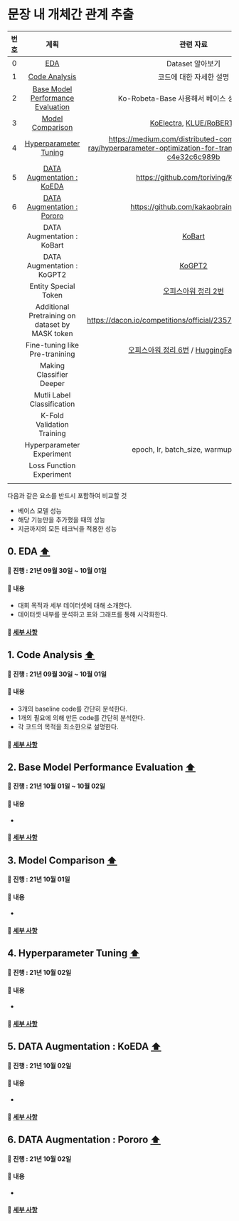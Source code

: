 # 문장 내 개체간 관계 추출

|번호|계획|관련 자료|진행도|
|:---:|:------------:|:------------:|:------:|
|0|[EDA](https://github.com/boostcampaitech2/klue-level2-nlp-04/blob/JSM/description/PLAN.md#0-eda-)|Dataset 알아보기|`100%`|
|1|[Code Analysis](https://github.com/boostcampaitech2/klue-level2-nlp-04/blob/JSM/description/PLAN.md#1-code-analysis-)|코드에 대한 자세한 설명|`100%`|
|2|[Base Model Performance Evaluation](https://github.com/boostcampaitech2/klue-level2-nlp-04/blob/JSM/description/PLAN.md#2-base-model-performance-evaluation-)|Ko-Robeta-Base 사용해서 베이스 성능 측정하기||
|3|[Model Comparison](https://github.com/boostcampaitech2/klue-level2-nlp-04/blob/JSM/description/PLAN.md#3-model-comparison-)|[KoElectra](https://github.com/monologg/KoELECTRA), [KLUE/RoBERTa](https://github.com/KLUE-benchmark/KLUE)||
|4|[Hyperparameter Tuning](https://github.com/boostcampaitech2/klue-level2-nlp-04/blob/JSM/description/PLAN.md#4-hyperparameter-tuning-)|https://medium.com/distributed-computing-with-ray/hyperparameter-optimization-for-transformers-a-guide-c4e32c6c989b|
|5|[DATA Augmentation : KoEDA](https://github.com/boostcampaitech2/klue-level2-nlp-04/blob/JSM/description/PLAN.md#5-data-augmentation--koeda-)|https://github.com/toriving/KoEDA||
|6|[DATA Augmentation : Pororo](https://github.com/boostcampaitech2/klue-level2-nlp-04/blob/JSM/description/PLAN.md#6-data-augmentation--pororo-) |https://github.com/kakaobrain/pororo||
||DATA Augmentation : KoBart|[KoBart](https://github.com/SKT-AI/KoBART)||
||DATA Augmentation : KoGPT2|[KoGPT2](https://github.com/gyunggyung/KoGPT2-FineTuning)||
||Entity Special Token|[오피스아워 정리 2번](https://github.com/sangmandu/SangSangPlus/issues/101#issue-1011979770)||
||Additional Pretraining on dataset by MASK token|https://dacon.io/competitions/official/235747/codeshare/3072||
||Fine-tuning like Pre-tranining|[오피스아워 정리 6번](https://github.com/sangmandu/SangSangPlus/issues/101#issue-1011979770) / [HuggingFace-Bert](https://github.com/huggingface/transformers/blob/master/src/transformers/models/bert/modeling_bert.py)||
||Making Classifier Deeper||
||Mutli Label Classification||
||K-Fold Validation Training||
||Hyperparameter Experiment|epoch, lr, batch_size, warmup_steps,||
||Loss Function Experiment||
||||

다음과 같은 요소를 반드시 포함하여 비교할 것
* 베이스 모델 성능
* 해당 기능만을 추가했을 때의 성능
* 지금까지의 모든 테크닉을 적용한 성능

## 0. EDA [⬆](https://github.com/boostcampaitech2/klue-level2-nlp-04/blob/JSM/description/PLAN.md#%EB%AC%B8%EC%9E%A5-%EB%82%B4-%EA%B0%9C%EC%B2%B4%EA%B0%84-%EA%B4%80%EA%B3%84-%EC%B6%94%EC%B6%9C)
#### 📌 진행 : 21년 09월 30일 ~ 10월 01일  
#### 📖 내용
* 대회 목적과 세부 데이터셋에 대해 소개한다.
* 데이터셋 내부를 분석하고 표와 그래프를 통해 시각화한다.
#### 🚀 [세부 사항](https://github.com/boostcampaitech2/klue-level2-nlp-04/blob/JSM/description/EDA.md)


## 1. Code Analysis [⬆](https://github.com/boostcampaitech2/klue-level2-nlp-04/blob/JSM/description/PLAN.md#%EB%AC%B8%EC%9E%A5-%EB%82%B4-%EA%B0%9C%EC%B2%B4%EA%B0%84-%EA%B4%80%EA%B3%84-%EC%B6%94%EC%B6%9C)
#### 📌 진행 : 21년 09월 30일 ~ 10월 01일  
#### 📖 내용
* 3개의 baseline code를 간단히 분석한다.
* 1개의 필요에 의해 만든 code를 간단히 분석한다.
* 각 코드의 목적을 최소한으로 설명한다.
#### 🚀 [세부 사항](https://github.com/boostcampaitech2/klue-level2-nlp-04/blob/JSM/description/Code%20Analysis.md)

## 2. Base Model Performance Evaluation [⬆](https://github.com/boostcampaitech2/klue-level2-nlp-04/blob/JSM/description/PLAN.md#%EB%AC%B8%EC%9E%A5-%EB%82%B4-%EA%B0%9C%EC%B2%B4%EA%B0%84-%EA%B4%80%EA%B3%84-%EC%B6%94%EC%B6%9C)
#### 📌 진행 : 21년 10월 01일 ~ 10월 02일  
#### 📖 내용
* 
#### 🚀 [세부 사항](https://github.com/boostcampaitech2/klue-level2-nlp-04/blob/JSM/description/Base%20Model%20Performance%20Evaluation.md)

## 3. Model Comparison [⬆](https://github.com/boostcampaitech2/klue-level2-nlp-04/blob/JSM/description/PLAN.md#%EB%AC%B8%EC%9E%A5-%EB%82%B4-%EA%B0%9C%EC%B2%B4%EA%B0%84-%EA%B4%80%EA%B3%84-%EC%B6%94%EC%B6%9C)
#### 📌 진행 : 21년 10월 01일  
#### 📖 내용
* 
#### 🚀 [세부 사항](https://github.com/boostcampaitech2/klue-level2-nlp-04/blob/JSM/description/Model%20Comparison.md)

## 4. Hyperparameter Tuning [⬆](https://github.com/boostcampaitech2/klue-level2-nlp-04/blob/JSM/description/PLAN.md#%EB%AC%B8%EC%9E%A5-%EB%82%B4-%EA%B0%9C%EC%B2%B4%EA%B0%84-%EA%B4%80%EA%B3%84-%EC%B6%94%EC%B6%9C)
#### 📌 진행 : 21년 10월 02일  
#### 📖 내용
* 
#### 🚀 [세부 사항]()

## 5. DATA Augmentation : KoEDA [⬆](https://github.com/boostcampaitech2/klue-level2-nlp-04/blob/JSM/description/PLAN.md#%EB%AC%B8%EC%9E%A5-%EB%82%B4-%EA%B0%9C%EC%B2%B4%EA%B0%84-%EA%B4%80%EA%B3%84-%EC%B6%94%EC%B6%9C)
#### 📌 진행 : 21년 10월 02일  
#### 📖 내용
* 
#### 🚀 [세부 사항]()

## 6. DATA Augmentation : Pororo [⬆](https://github.com/boostcampaitech2/klue-level2-nlp-04/blob/JSM/description/PLAN.md#%EB%AC%B8%EC%9E%A5-%EB%82%B4-%EA%B0%9C%EC%B2%B4%EA%B0%84-%EA%B4%80%EA%B3%84-%EC%B6%94%EC%B6%9C)
#### 📌 진행 : 21년 10월 02일  
#### 📖 내용
* 
#### 🚀 [세부 사항]()
